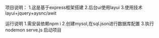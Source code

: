 项目说明：
1.这是基于express框架搭建
2.后台ui使用layui
3.使用技术layui+jquery+aysnc/awit

运行说明
1.需安装依赖npm i
2.创建mysol,在sql.json进行数据库配置
3.执行nodemon serve.js 启动项目
